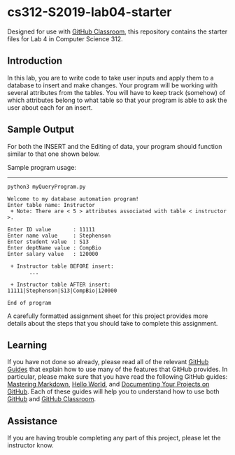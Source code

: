 
# cs312-S2019-lab04-starter

Designed for use with [GitHub Classroom](https://classroom.github.com/), this repository contains the starter files for Lab 4 in Computer Science 312.

## Introduction
In this lab, you are to write code to take user inputs and apply them to a database to insert and make changes. Your program will be working with several attributes from the tables. You will have to keep track (somehow) of which attributes belong to what table so that your program is able to ask the user about each for an insert.


## Sample Output
For both the INSERT and the Editing of data, your program should function similar to that one shown below.

Sample program usage:

---

```
python3 myQueryProgram.py

Welcome to my database automation program!
Enter table name: Instructor
 + Note: There are < 5 > attributes associated with table < instructor >.

Enter ID value       : 11111
Enter name value     : Stephenson
Enter student value  : S13
Enter deptName value : CompBio
Enter salary value   : 120000

 + Instructor table BEFORE insert:
       ...

 + Instructor table AFTER insert:
11111|Stephenson|S13|CompBio|120000

End of program
```


A carefully formatted assignment sheet for this project provides more details about the steps that you should take to complete this assignment.

## Learning

If you have not done so already, please read all of the relevant [GitHub Guides](https://guides.github.com/) that explain how to use many of the features that GitHub provides. In particular, please make sure that you have read the following GitHub guides: [Mastering Markdown](https://guides.github.com/features/mastering-markdown/), [Hello World](https://guides.github.com/activities/hello-world/), and [Documenting Your Projects on GitHub](https://guides.github.com/features/wikis/). Each of these guides will help you to understand how to use both [GitHub](http://github.com) and [GitHub Classroom](https://classroom.github.com/).



## Assistance

If you are having trouble completing any part of this project, please let the instructor know.
